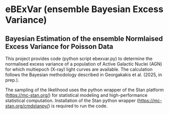# eBExVar (ensemble Bayesian Excess Variance)

## Bayesian Estimation of the ensemble Normlaised Excess Variance for Poisson Data

This project provides code (python script ebexvar.py) to determine the normalised excess variance of 
a population of Active Galactic Nuclei (AGN) for which multiepoch (X-ray) light curves are available. 
The calculation follows the Bayesian methodology described in Georgakakis et al. (2025, in prep.). 

The sampling of the likelihood uses the python wrapper of the Stan platform (https://mc-stan.org/) 
for statistical modeling and high-performance statistical computation. Installation of the Stan 
python wrapper (https://mc-stan.org/cmdstanpy/) is required to run the code. 
